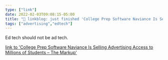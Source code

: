 ```yaml
---
type: ["link"]
date: 2022-02-03T09:08:15-05:00
title: "🔗 linkblog: just finished 'College Prep Software Naviance Is Selling Advertising Access to Millions of Students – The Markup'"
tags: ["advertising","edtech"]
---
```

Ed tech should not be ad tech.
 
[link to 'College Prep Software Naviance Is Selling Advertising Access to Millions of Students – The Markup'](https://themarkup.org/machine-learning/2022/01/13/college-prep-software-naviance-is-selling-advertising-access-to-millions-of-students)
